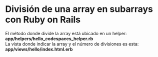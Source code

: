 # División de una array en subarrays con Ruby on Rails

El método donde divide la array está ubicado en un helper: <b> app/helpers/hello_codespaces_helper.rb </b><br>
La vista donde indicar la array y el número de divisiones es esta: <b> app/views/hello/index.html.erb </b>
